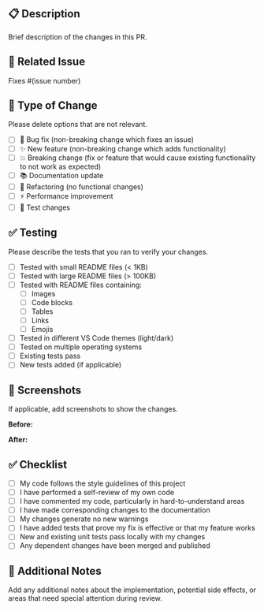 ## 📋 Description
Brief description of the changes in this PR.

## 🔗 Related Issue
Fixes #(issue number)

## 🔄 Type of Change
Please delete options that are not relevant.

- [ ] 🐛 Bug fix (non-breaking change which fixes an issue)
- [ ] ✨ New feature (non-breaking change which adds functionality)
- [ ] 💥 Breaking change (fix or feature that would cause existing functionality to not work as expected)
- [ ] 📚 Documentation update
- [ ] 🔧 Refactoring (no functional changes)
- [ ] ⚡ Performance improvement
- [ ] 🧪 Test changes

## ✅ Testing
Please describe the tests that you ran to verify your changes.

- [ ] Tested with small README files (< 1KB)
- [ ] Tested with large README files (> 100KB)
- [ ] Tested with README files containing:
  - [ ] Images
  - [ ] Code blocks
  - [ ] Tables
  - [ ] Links
  - [ ] Emojis
- [ ] Tested in different VS Code themes (light/dark)
- [ ] Tested on multiple operating systems
- [ ] Existing tests pass
- [ ] New tests added (if applicable)

## 📸 Screenshots
If applicable, add screenshots to show the changes.

**Before:**
<!-- Add screenshot of before state -->

**After:**
<!-- Add screenshot of after state -->

## ✅ Checklist
- [ ] My code follows the style guidelines of this project
- [ ] I have performed a self-review of my own code
- [ ] I have commented my code, particularly in hard-to-understand areas
- [ ] I have made corresponding changes to the documentation
- [ ] My changes generate no new warnings
- [ ] I have added tests that prove my fix is effective or that my feature works
- [ ] New and existing unit tests pass locally with my changes
- [ ] Any dependent changes have been merged and published

## 📝 Additional Notes
Add any additional notes about the implementation, potential side effects, or areas that need special attention during review.
